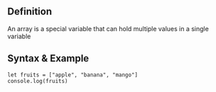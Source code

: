 ## Definition
An array is a special variable that can hold multiple values in a single variable

## Syntax & Example
```
let fruits = ["apple", "banana", "mango"]
console.log(fruits)
```